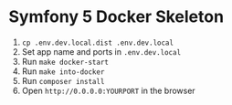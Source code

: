# Symfony 5 Docker Skeleton

1. `cp .env.dev.local.dist .env.dev.local`
2. Set app name and ports in `.env.dev.local`
3. Run `make docker-start`
4. Run `make into-docker`
5. Run `composer install`   
6. Open `http://0.0.0.0:YOURPORT` in the browser